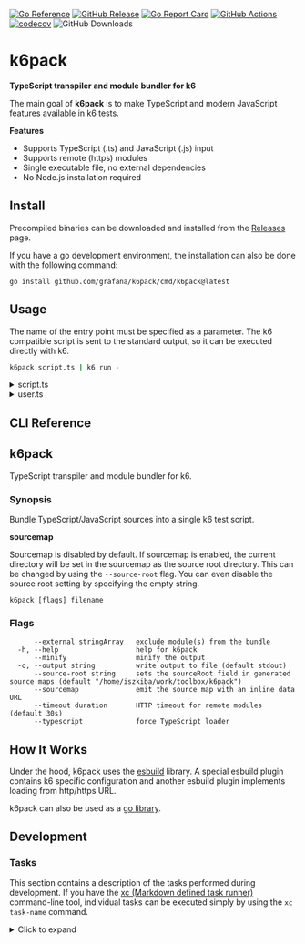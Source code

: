 [![Go Reference](https://pkg.go.dev/badge/github.com/grafana/k6pack.svg)](https://pkg.go.dev/github.com/grafana/k6pack)
[![GitHub Release](https://img.shields.io/github/v/release/grafana/k6pack)](https://github.com/grafana/k6pack/releases/)
[![Go Report Card](https://goreportcard.com/badge/github.com/grafana/k6pack)](https://goreportcard.com/report/github.com/grafana/k6pack)
[![GitHub Actions](https://github.com/grafana/k6pack/actions/workflows/test.yml/badge.svg)](https://github.com/grafana/k6pack/actions/workflows/test.yml)
[![codecov](https://codecov.io/gh/grafana/k6pack/graph/badge.svg?token=krmjUlDGM5)](https://codecov.io/gh/grafana/k6pack)
![GitHub Downloads](https://img.shields.io/github/downloads/grafana/k6pack/total)

<h1 name="title">k6pack</h1>

**TypeScript transpiler and module bundler for k6**

The main goal of **k6pack** is to make TypeScript and modern JavaScript features available in [k6](https://k6.io/) tests.

**Features**

- Supports TypeScript (.ts) and JavaScript (.js) input
- Supports remote (https) modules
- Single executable file, no external dependencies
- No Node.js installation required

## Install

Precompiled binaries can be downloaded and installed from the [Releases](https://github.com/grafana/k6pack/releases) page.

If you have a go development environment, the installation can also be done with the following command:

```
go install github.com/grafana/k6pack/cmd/k6pack@latest
```

## Usage

The name of the entry point must be specified as a parameter. The k6 compatible script is sent to the standard output, so it can be executed directly with k6.

```sh
k6pack script.ts | k6 run -
```
<details>
<summary>script.ts</summary>

```ts file=examples/script.ts
import { User, newUser } from "./user";

export default () => {
  const user: User = newUser("John");
  console.log(user);
};
```

</details>

<details>
<summary>user.ts</summary>


```ts file=examples/user.ts
interface User {
  name: string;
  id: number;
}

class UserAccount implements User {
  name: string;
  id: number;

  constructor(name: string) {
    this.name = name;
    this.id = Math.floor(Math.random() * Number.MAX_SAFE_INTEGER);
  }
}

function newUser(name: string): User {
  return new UserAccount(name);
}

export { User, newUser };
```

</details>

## CLI Reference

<!-- #region cli -->
## k6pack

TypeScript transpiler and module bundler for k6.

### Synopsis

Bundle TypeScript/JavaScript sources into a single k6 test script.

**sourcemap**

Sourcemap is disabled by default. If sourcemap is enabled, the current directory will be set in the sourcemap as the source root directory. This can be changed by using the `--source-root` flag. You can even disable the source root setting by specifying the empty string.


```
k6pack [flags] filename
```

### Flags

```
      --external stringArray   exclude module(s) from the bundle
  -h, --help                   help for k6pack
      --minify                 minify the output
  -o, --output string          write output to file (default stdout)
      --source-root string     sets the sourceRoot field in generated source maps (default "/home/iszkiba/work/toolbox/k6pack")
      --sourcemap              emit the source map with an inline data URL
      --timeout duration       HTTP timeout for remote modules (default 30s)
      --typescript             force TypeScript loader
```

<!-- #endregion cli -->

## How It Works

Under the hood, k6pack uses the [esbuild](https://github.com/evanw/esbuild) library. A special esbuild plugin contains k6 specific configuration and another esbuild plugin implements loading from http/https URL.

k6pack can also be used as a [go library](https://pkg.go.dev/github.com/grafana/k6pack).

## Development

### Tasks

This section contains a description of the tasks performed during development. If you have the [xc (Markdown defined task runner)](https://github.com/joerdav/xc) command-line tool, individual tasks can be executed simply by using the `xc task-name` command.

<details><summary>Click to expand</summary>

#### readme

Update documentation in README.md.

```
go run ./tools/gendoc README.md
```

#### lint

Run the static analyzer.

```
golangci-lint run
```

#### test

Run the tests.

```
go test -count 1 -race -coverprofile=build/coverage.txt ./...
```

#### coverage

View the test coverage report.

```
go tool cover -html=build/coverage.txt
```

#### build

Build the executable binary.

This is the easiest way to create an executable binary (although the release process uses the goreleaser tool to create release versions).

```
go build -ldflags="-w -s" -o build/k6pack .
```

#### snapshot

Creating an executable binary with a snapshot version.

The goreleaser command-line tool is used during the release process. During development, it is advisable to create binaries with the same tool from time to time.

```
goreleaser build --snapshot --clean --single-target -o build/k6pack
```

#### examples

Run scripts from examples directory.

```
go run ./cmd/k6pack examples/script.ts | go run go.k6.io/k6@latest run -
go run ./cmd/k6pack examples/simple.ts | go run go.k6.io/k6@latest run -
```

#### clean

Delete the build directory.

```
rm -rf build
```

</details>
